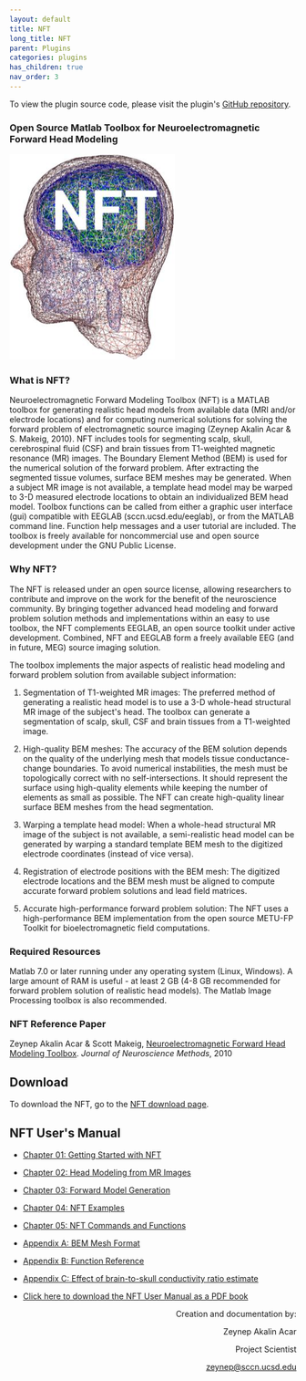 ```yaml
---
layout: default
title: NFT
long_title: NFT
parent: Plugins
categories: plugins
has_children: true
nav_order: 3
---
```

To view the plugin source code, please visit the plugin's [GitHub repository](https://github.com/sccn/NFT).

### Open Source Matlab Toolbox for Neuroelectromagnetic Forward Head Modeling

![right](NFTsmall.jpg "wikilink")

### What is NFT?

Neuroelectromagnetic Forward Modeling Toolbox (NFT) is a MATLAB toolbox
for generating realistic head models from available data (MRI and/or
electrode locations) and for computing numerical solutions for solving
the forward problem of electromagnetic source imaging (Zeynep Akalin
Acar & S. Makeig, 2010). NFT includes tools for segmenting scalp, skull,
cerebrospinal fluid (CSF) and brain tissues from T1-weighted magnetic
resonance (MR) images. The Boundary Element Method (BEM) is used for the
numerical solution of the forward problem. After extracting the
segmented tissue volumes, surface BEM meshes may be generated. When a
subject MR image is not available, a template head model may be warped
to 3-D measured electrode locations to obtain an individualized BEM head
model. Toolbox functions can be called from either a graphic user
interface (gui) compatible with EEGLAB (sccn.ucsd.edu/eeglab), or from
the MATLAB command line. Function help messages and a user tutorial are
included. The toolbox is freely available for noncommercial use and open
source development under the GNU Public License.

### Why NFT?

The NFT is released under an open source license, allowing researchers
to contribute and improve on the work for the benefit of the
neuroscience community. By bringing together advanced head modeling and
forward problem solution methods and implementations within an easy to
use toolbox, the NFT complements EEGLAB, an open source toolkit under
active development. Combined, NFT and EEGLAB form a freely available EEG
(and in future, MEG) source imaging solution.

The toolbox implements the major aspects of realistic head modeling and
forward problem solution from available subject information:

1.  Segmentation of T1-weighted MR images: The preferred method of
    generating a realistic head model is to use a 3-D whole-head
    structural MR image of the subject's head. The toolbox can generate
    a segmentation of scalp, skull, CSF and brain tissues from a
    T1-weighted image.

2.  High-quality BEM meshes: The accuracy of the BEM solution depends on
    the quality of the underlying mesh that models tissue
    conductance-change boundaries. To avoid numerical instabilities, the
    mesh must be topologically correct with no self-intersections. It
    should represent the surface using high-quality elements while
    keeping the number of elements as small as possible. The NFT can
    create high-quality linear surface BEM meshes from the head
    segmentation.

3.  Warping a template head model: When a whole-head structural MR image
    of the subject is not available, a semi-realistic head model can be
    generated by warping a standard template BEM mesh to the digitized
    electrode coordinates (instead of vice versa).

4.  Registration of electrode positions with the BEM mesh: The digitized
    electrode locations and the BEM mesh must be aligned to compute
    accurate forward problem solutions and lead field matrices.

5.  Accurate high-performance forward problem solution: The NFT uses a
    high-performance BEM implementation from the open source METU-FP
    Toolkit for bioelectromagnetic field computations.

### Required Resources

Matlab 7.0 or later running under any operating system (Linux, Windows).
A large amount of RAM is useful - at least 2 GB (4-8 GB recommended for
forward problem solution of realistic head models). The Matlab Image
Processing toolbox is also recommended.

### NFT Reference Paper

Zeynep Akalin Acar & Scott Makeig, [Neuroelectromagnetic Forward Head
Modeling
Toolbox](http://sccn.ucsd.edu/%7Escott/pdf/Zeynep_NFT_Toolbox10.pdf).
<em>Journal of Neuroscience Methods</em>, 2010

Download
--------

To download the NFT, go to the [NFT download
page](http://sccn.ucsd.edu/nft/).

NFT User's Manual
-----------------

-   [Chapter 01: Getting Started with NFT](Chapter_01_Getting_Started_with_NFT "wikilink")
-   [Chapter 02: Head Modeling from MR Images](Chapter_02_Head_Modeling_from_MR_Images "wikilink")
-   [Chapter 03: Forward Model Generation](Chapter_03_Forward_Model_Generation "wikilink")
-   [Chapter 04: NFT Examples](Chapter_04_NFT_Examples "wikilink")
-   [Chapter 05: NFT Commands and Functions](Chapter_05_NFT_Commands_and_Functions "wikilink")
-   [Appendix A: BEM Mesh Format](NFT_Appendix_A)
-   [Appendix B: Function Reference](NFT_Appendix_B)
-   [Appendix C: Effect of brain-to-skull conductivity ratio estimate](NFT_Appendix_C)


-   [Click here to download the NFT User Manual as a PDF book](NFT_Tutorial.pdf)

<div align=right>

Creation and documentation by:

Zeynep Akalin Acar

Project Scientist

zeynep@sccn.ucsd.edu

</div>
